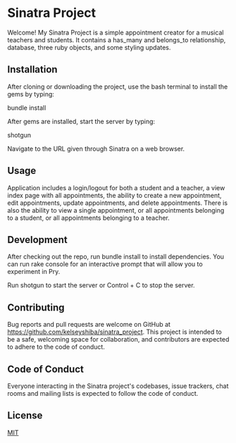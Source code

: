 # Sinatra Project

Welcome! My Sinatra Project is a simple appointment creator for a musical teachers and students. It contains a has_many and belongs_to relationship, database, three ruby objects, and some styling updates.

## Installation

After cloning or downloading the project, use the bash terminal to install the gems by typing:

bundle install

After gems are installed, start the server by typing:

shotgun

Navigate to the URL given through Sinatra on a web browser.

## Usage
Application includes a login/logout for both a student and a teacher, a view index page with all appointments, the ability to create a new appointment, edit appointments, update appointments, and delete appointments. There is also the ability to view a single appointment, or all appointments belonging to a student, or all appointments belonging to a teacher. 

## Development
After checking out the repo, run bundle install to install dependencies. You can run rake console for an interactive prompt that will allow you to experiment in Pry.

Run shotgun to start the server or Control + C to stop the server. 


## Contributing
Bug reports and pull requests are welcome on GitHub at https://github.com/kelseyshiba/sinatra_project. This project is intended to be a safe, welcoming space for collaboration, and contributors are expected to adhere to the code of conduct.

## Code of Conduct
Everyone interacting in the Sinatra project's codebases, issue trackers, chat rooms and mailing lists is expected to follow the code of conduct.

## License
[MIT](https://choosealicense.com/licenses/mit/)
